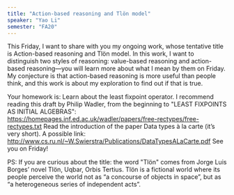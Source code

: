 ```yaml
---
title: "Action-based reasoning and Tlön model"
speaker: "Yao Li"
semester: "FA20"
---
```

This Friday, I want to share with you my ongoing work, whose tentative title is Action-based reasoning and Tlön model. In this work, I want to distinguish two styles of reasoning: value-based reasoning and action-based reasoning—you will learn more about what I mean by them on Friday. My conjecture is that action-based reasoning is more useful than people think, and this work is about my exploration to find out if that is true.

Your homework is:
Learn about the least fixpoint operator. I recommend reading this draft by Philip Wadler, from the beginning to "LEAST FIXPOINTS AS INITIAL ALGEBRAS": https://homepages.inf.ed.ac.uk/wadler/papers/free-rectypes/free-rectypes.txt 
Read the introduction of the paper Data types à la carte (it’s very short). A possible link: http://www.cs.ru.nl/~W.Swierstra/Publications/DataTypesALaCarte.pdf
See you on Friday!

PS: If you are curious about the title: the word "Tlön" comes from Jorge Luis Borges’ novel Tlön, Uqbar, Orbis Tertius. Tlön is a fictional world where its people perceive the world not as “a concourse of objects in space”, but as “a heterogeneous series of independent acts”.
